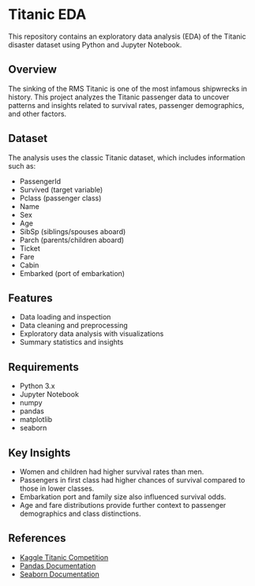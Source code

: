 # Titanic EDA

This repository contains an exploratory data analysis (EDA) of the Titanic disaster dataset using Python and Jupyter Notebook.

## Overview

The sinking of the RMS Titanic is one of the most infamous shipwrecks in history. This project analyzes the Titanic passenger data to uncover patterns and insights related to survival rates, passenger demographics, and other factors.

## Dataset

The analysis uses the classic Titanic dataset, which includes information such as:
- PassengerId
- Survived (target variable)
- Pclass (passenger class)
- Name
- Sex
- Age
- SibSp (siblings/spouses aboard)
- Parch (parents/children aboard)
- Ticket
- Fare
- Cabin
- Embarked (port of embarkation)

## Features

- Data loading and inspection
- Data cleaning and preprocessing
- Exploratory data analysis with visualizations
- Summary statistics and insights

## Requirements

- Python 3.x
- Jupyter Notebook
- numpy
- pandas
- matplotlib
- seaborn

## Key Insights

- Women and children had higher survival rates than men.
- Passengers in first class had higher chances of survival compared to those in lower classes.
- Embarkation port and family size also influenced survival odds.
- Age and fare distributions provide further context to passenger demographics and class distinctions.

## References

- [Kaggle Titanic Competition](https://www.kaggle.com/c/titanic)
- [Pandas Documentation](https://pandas.pydata.org/)
- [Seaborn Documentation](https://seaborn.pydata.org/)
